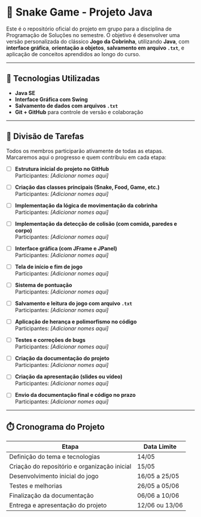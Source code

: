 # 🐍 Snake Game - Projeto Java

Este é o repositório oficial do projeto em grupo para a disciplina de Programação de Soluções no semestre. O objetivo é desenvolver uma versão personalizada do clássico **Jogo da Cobrinha**, utilizando **Java**, com **interface gráfica**, **orientação a objetos**, **salvamento em arquivo `.txt`**, e aplicação de conceitos aprendidos ao longo do curso.

---

## 🧪 Tecnologias Utilizadas

- **Java SE**
- **Interface Gráfica com Swing**
- **Salvamento de dados com arquivos `.txt`**
- **Git + GitHub** para controle de versão e colaboração

---

## 📌 Divisão de Tarefas
Todos os membros participarão ativamente de todas as etapas. Marcaremos aqui o progresso e quem contribuiu em cada etapa:

- [ ] **Estrutura inicial do projeto no GitHub**  
  Participantes: _[Adicionar nomes aqui]_

- [ ] **Criação das classes principais (Snake, Food, Game, etc.)**  
  Participantes: _[Adicionar nomes aqui]_

- [ ] **Implementação da lógica de movimentação da cobrinha**  
  Participantes: _[Adicionar nomes aqui]_

- [ ] **Implementação da detecção de colisão (com comida, paredes e corpo)**  
  Participantes: _[Adicionar nomes aqui]_

- [ ] **Interface gráfica (com JFrame e JPanel)**  
  Participantes: _[Adicionar nomes aqui]_

- [ ] **Tela de início e fim de jogo**  
  Participantes: _[Adicionar nomes aqui]_

- [ ] **Sistema de pontuação**  
  Participantes: _[Adicionar nomes aqui]_

- [ ] **Salvamento e leitura do jogo com arquivo `.txt`**  
  Participantes: _[Adicionar nomes aqui]_

- [ ] **Aplicação de herança e polimorfismo no código**  
  Participantes: _[Adicionar nomes aqui]_

- [ ] **Testes e correções de bugs**  
  Participantes: _[Adicionar nomes aqui]_

- [ ] **Criação da documentação do projeto**  
  Participantes: _[Adicionar nomes aqui]_

- [ ] **Criação da apresentação (slides ou vídeo)**  
  Participantes: _[Adicionar nomes aqui]_

- [ ] **Envio da documentação final e código no prazo**  
  Participantes: _[Adicionar nomes aqui]_

---

## ⏱️ Cronograma do Projeto

| Etapa | Data Limite |
|-------|-------------|
| Definição do tema e tecnologias | 14/05 |
| Criação do repositório e organização inicial | 15/05 |
| Desenvolvimento inicial do jogo | 16/05 a 25/05 |
| Testes e melhorias | 26/05 a 05/06 |
| Finalização da documentação | 06/06 a 10/06 |
| Entrega e apresentação do projeto | 12/06 ou 13/06 |
